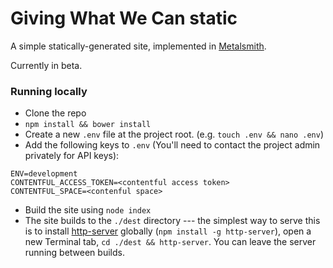# Giving What We Can static

A simple statically-generated site, implemented in [Metalsmith](http://www.metalsmith.io/).

Currently in beta.


### Running locally

- Clone the repo
- `npm install && bower install`
- Create a new `.env` file at the project root. (e.g. `touch .env && nano .env`)
- Add the following keys to `.env` (You'll need to contact the project admin privately for API keys):
```
ENV=development
CONTENTFUL_ACCESS_TOKEN=<contentful access token>
CONTENTFUL_SPACE=<contenful space>
```
- Build the site using `node index`
- The site builds to the `./dest` directory --- the simplest way to serve this is to install [http-server](https://www.npmjs.com/package/http-server) globally (`npm install -g http-server`), open a new Terminal tab, `cd ./dest && http-server`. You can leave the server running between builds.